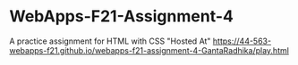 # WebApps-F21-Assignment-4
A practice assignment for HTML with CSS
"Hosted At" https://44-563-webapps-f21.github.io/webapps-f21-assignment-4-GantaRadhika/play.html
